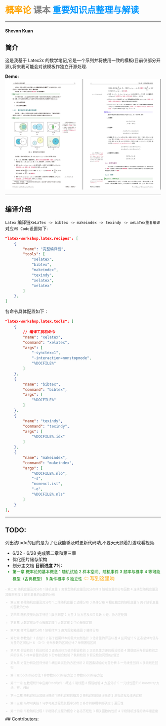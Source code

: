 # <font color=orange>概率论</font> <font color=grey>课本</font> <font color=#0099ff>重要知识点整理与解读</font>
----
#### Shevon Kuan
## 简介

这是我基于 Latex2$\varepsilon$ 的数学笔记,它是一个系列并将使用一致的模板(目前仅部分开源),将来我可能会对该模板作独立开源处理.

**Demo:**
![element](https://github.com/ShevonKuan/Probability-and-Mathematical-Statistics/raw/master/readme_image/main.png)


----

## 编译介绍
```Latex``` 编译链```XeLaTex -> bibtex -> makeindex -> texindy -> xeLaTex重复编译```对应```VS Code```设置如下:
```json
"latex-workshop.latex.recipes": [
    {
        "name": "完整编译链",
        "tools": [
            "xelatex",
            "bibtex",
            "makeindex",
            "texindy",
            "xelatex",
            "xelatex"
        ]
    },
]
```
各命令具体配置如下：
```json
"latex-workshop.latex.tools": [
    {
        // 编译工具和命令
        "name": "xelatex",
        "command": "xelatex",
        "args": [
            "-synctex=1",
            "-interaction=nonstopmode",
            "%DOCFILE%"
        ]
    },
    {
        "name": "bibtex",
        "command": "bibtex",
        "args": [
            "%DOCFILE%"
        ]
    },
    {
        "name": "texindy",
        "command": "texindy",
        "args": [
            "%DOCFILE%.idx"
        ]
    },
    {
        "name": "makeindex",
        "command": "makeindex",
        "args": [
            "%DOCFILE%.nlo",
            "-s",
            "nomencl.ist",
            "-o",
            "%DOCFILE%.nls"
        ]
    }
],
```
----
## TODO:
列出该todo的目的是为了让我能够及时更新代码呐,不要天天顾着打游戏看视频.
- 6/22 - 6/28 完成第二章和第三章
- 优化图片储存架构
- 划分主文档
**目前进度 7%:**<font size=1 color=Lightgrey><font size=2 color=green>
- 第一章 概率论的基本概念
1 随机试验
2 样本空间、随机事件
3 频率与概率
4 等可能概型（古典概型）
5 条件概率
6 独立性<font size=3 color=orange> ⇦ 写到这里呐</font>
</font>
- 第二章 随机变量及其分布
1 随机变量
2 离散型随机变量及其分布律
3 随机变量的分布函数
4 连续型随机变量及其概率密度
5 随机变量的函数的分布

- 第三章 多维随机变量及其分布
1 二维随机变量
2 边缘分布
3 条件分布
4 相互独立的随机变量
5 两个随机变量的函数的分布

- 第四章 随机变量的数字特征
1 数学期望
2 方差
3 协方差及相关系数
4 矩、协方差矩阵

- 第五章 大数定律及中心极限定理
1 大数定律
2 中心极限定理

- 第六章 样本及抽样分布
1 随机样本
2 直方图和箱线图
3 抽样分布

- 第七章 参数估计
1 点估计
2 基于截尾样本的最大似然估计
3 估计量的评选标准
4 区间估计
5 正态总体均值与方差的区间估计
6 （0-1）分布参数的区间估计
7 单侧置信区间

- 第八章 假设检验
1 假设检验
2 正态总体均值的假设检验
3 正态总体方差的假设检验
4 置信区间与假设检验之间的关系
5 样本容量的选取
6 分布拟合检验
7 秩和检验
8 假设检验问题的p值法

- 第九章 方差分析及回归分析
1 单因素试验的方差分析
2 双因素试验的方差分析
3 一元线性回归
4 多元线性回归

- 第十章 bootstrap方法
1 非参数bootstrap方法
2 参数bootstrap方法

- 第十一章 在数理统计中应用Excel软件
1 概述
2 箱线图
3 假设检验
4 方差分析
5 一元线性回归
6 bootstrap方法、宏、VBA

- 第十二章 随机过程及其统计描述
1 随机过程的概念
2 随机过程的统计描述
3 泊松过程及维纳过程

- 第十三章 马尔可夫链
1 马尔可夫过程及其概率分布
2 多步转移概率的确定
3 遍历性

- 第十四章 平稳随机过程
1 平稳随机过程的概念
2 各态历经性
3 相关函数的性质
4 平稳随机过程的功率谱密度
</font>
## Contributors:

